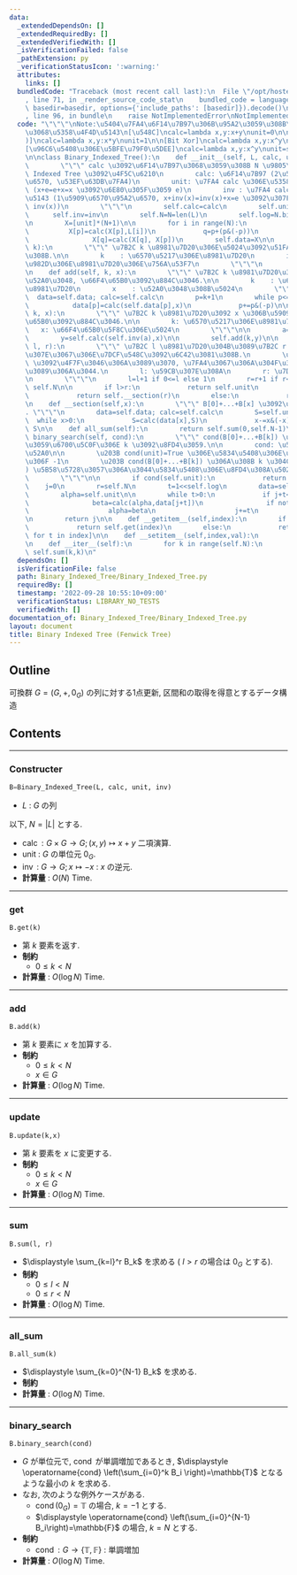 ```yaml
---
data:
  _extendedDependsOn: []
  _extendedRequiredBy: []
  _extendedVerifiedWith: []
  _isVerificationFailed: false
  _pathExtension: py
  _verificationStatusIcon: ':warning:'
  attributes:
    links: []
  bundledCode: "Traceback (most recent call last):\n  File \"/opt/hostedtoolcache/Python/3.10.7/x64/lib/python3.10/site-packages/onlinejudge_verify/documentation/build.py\"\
    , line 71, in _render_source_code_stat\n    bundled_code = language.bundle(stat.path,\
    \ basedir=basedir, options={'include_paths': [basedir]}).decode()\n  File \"/opt/hostedtoolcache/Python/3.10.7/x64/lib/python3.10/site-packages/onlinejudge_verify/languages/python.py\"\
    , line 96, in bundle\n    raise NotImplementedError\nNotImplementedError\n"
  code: "\"\"\"\nNote:\u5404\u7FA4\u6F14\u7B97\u306B\u95A2\u3059\u308B\u95A2\u6570\
    \u3068\u5358\u4F4D\u5143\n[\u548C]\ncalc=lambda x,y:x+y\nunit=0\n\n[\u7A4D (\u7FA4\
    )]\ncalc=lambda x,y:x*y\nunit=1\n\n[Bit Xor]\ncalc=lambda x,y:x^y\nunit=0\n\n\
    [\u96C6\u5408\u306E\u5BFE\u79F0\u5DEE]\ncalc=lambda x,y:x^y\nunit=set()\n\"\"\"\
    \n\nclass Binary_Indexed_Tree():\n    def __init__(self, L, calc, unit, inv):\n\
    \        \"\"\" calc \u3092\u6F14\u7B97\u3068\u3059\u308B N \u9805\u306E Binary\
    \ Indexed Tree \u3092\u4F5C\u6210\n        calc: \u6F14\u7B97 (2\u5909\u6570\u95A2\
    \u6570, \u53EF\u63DB\u7FA4)\n        unit: \u7FA4 calc \u306E\u5358\u4F4D\u5143\
    \ (x+e=e+x=x \u3092\u6E80\u305F\u3059 e)\n        inv : \u7FA4 calc \u306E\u9006\
    \u5143 (1\u5909\u6570\u95A2\u6570, x+inv(x)=inv(x)+x=e \u3092\u307F\u305F\u3059\
    \ inv(x))\n        \"\"\"\n        self.calc=calc\n        self.unit=unit\n  \
    \      self.inv=inv\n        self.N=N=len(L)\n        self.log=N.bit_length()-1\n\
    \n        X=[unit]*(N+1)\n\n        for i in range(N):\n            p=i+1\n  \
    \          X[p]=calc(X[p],L[i])\n            q=p+(p&(-p))\n            if q<=N:\n\
    \                X[q]=calc(X[q], X[p])\n        self.data=X\n\n    def get(self,\
    \ k):\n        \"\"\" \u7B2C k \u8981\u7D20\u306E\u5024\u3092\u51FA\u529B\u3059\
    \u308B.\n\n        k    : \u6570\u5217\u306E\u8981\u7D20\n        index: \u5148\
    \u982D\u306E\u8981\u7D20\u306E\u756A\u53F7\n        \"\"\"\n        return self.sum(k,k)\n\
    \n    def add(self, k, x):\n        \"\"\" \u7B2C k \u8981\u7D20\u306B x \u3092\
    \u52A0\u3048, \u66F4\u65B0\u3092\u884C\u3046.\n\n        k    : \u6570\u5217\u306E\
    \u8981\u7D20\n        x    : \u52A0\u3048\u308B\u5024\n        \"\"\"\n      \
    \  data=self.data; calc=self.calc\n        p=k+1\n        while p<=self.N:\n \
    \           data[p]=calc(self.data[p],x)\n            p+=p&(-p)\n\n    def update(self,\
    \ k, x):\n        \"\"\" \u7B2C k \u8981\u7D20\u3092 x \u306B\u5909\u3048, \u66F4\
    \u65B0\u3092\u884C\u3046.\n\n        k: \u6570\u5217\u306E\u8981\u7D20\n     \
    \   x: \u66F4\u65B0\u5F8C\u306E\u5024\n        \"\"\"\n\n        a=self.get(k)\n\
    \        y=self.calc(self.inv(a),x)\n\n        self.add(k,y)\n\n    def sum(self,\
    \ l, r):\n        \"\"\" \u7B2C l \u8981\u7D20\u304B\u3089\u7B2C r \u8981\u7D20\
    \u307E\u3067\u306E\u7DCF\u548C\u3092\u6C42\u3081\u308B.\n        \u203B l != 0\
    \ \u3092\u4F7F\u3046\u306A\u3089\u3070, \u7FA4\u3067\u306A\u304F\u3066\u306F\u306A\
    \u3089\u306A\u3044.\n        l: \u59CB\u307E\u308A\n        r: \u7D42\u308F\u308A\
    \n        \"\"\"\n        l=l+1 if 0<=l else 1\n        r=r+1 if r<self.N else\
    \ self.N\n\n        if l>r:\n            return self.unit\n        elif l==1:\n\
    \            return self.__section(r)\n        else:\n            return self.calc(self.inv(self.__section(l-1)),self.__section(r))\n\
    \n    def __section(self,x):\n        \"\"\" B[0]+...+B[x] \u3092\u6C42\u3081\u308B\
    . \"\"\"\n        data=self.data; calc=self.calc\n        S=self.unit\n      \
    \  while x>0:\n            S=calc(data[x],S)\n            x-=x&(-x)\n        return\
    \ S\n\n    def all_sum(self):\n        return self.sum(0,self.N-1)\n\n    def\
    \ binary_search(self, cond):\n        \"\"\" cond(B[0]+...+B[k]) \u3092\u6E80\u305F\
    \u3059\u6700\u5C0F\u306E k \u3092\u8FD4\u3059.\n\n        cond: \u5358\u8ABF\u5897\
    \u52A0\n\n        \u203B cond(unit)=True \u306E\u5834\u5408\u306E\u8FD4\u308A\u5024\
    \u306F -1\n        \u203B cond(B[0]+...+B[k]) \u306A\u308B k \u304C (0<=k<N \u306B\
    ) \u5B58\u5728\u3057\u306A\u3044\u5834\u5408\u306E\u8FD4\u308A\u5024\u306F N\n\
    \        \"\"\"\n\n        if cond(self.unit):\n            return -1\n\n    \
    \    j=0\n        r=self.N\n        t=1<<self.log\n        data=self.data; calc=self.calc\n\
    \        alpha=self.unit\n\n        while t>0:\n            if j+t<=self.N:\n\
    \                beta=calc(alpha,data[j+t])\n                if not cond(beta):\n\
    \                    alpha=beta\n                    j+=t\n            t>>=1\n\
    \n        return j\n\n    def __getitem__(self,index):\n        if isinstance(index,int):\n\
    \            return self.get(index)\n        else:\n            return [self.get(t)\
    \ for t in index]\n\n    def __setitem__(self,index,val):\n        self.update(index,val)\n\
    \n    def __iter__(self):\n        for k in range(self.N):\n            yield\
    \ self.sum(k,k)\n"
  dependsOn: []
  isVerificationFile: false
  path: Binary_Indexed_Tree/Binary_Indexed_Tree.py
  requiredBy: []
  timestamp: '2022-09-28 10:55:10+09:00'
  verificationStatus: LIBRARY_NO_TESTS
  verifiedWith: []
documentation_of: Binary_Indexed_Tree/Binary_Indexed_Tree.py
layout: document
title: Binary Indexed Tree (Fenwick Tree)
---
```


## Outline

可換群 $G=(G, +, 0_G)$ の列に対する1点更新, 区間和の取得を得意とするデータ構造

## Contents

---

### Constructer

```Python
B=Binary_Indexed_Tree(L, calc, unit, inv)
```

- $L$ : $G$ の列

以下, $N=\left| L \right|$ とする.

- $\operatorname{calc} : G \times G \to G; (x,y) \mapsto x+y$ 二項演算.
- $\mathrm{unit}$ : $G$  の単位元 $0_G$.
- $\operatorname{inv}$ : $G \to G; x \mapsto -x$ : $x$ の逆元.
- **計算量** : $O(N)$ Time.

---

### get

```Pyhon
B.get(k)
```

- 第 $k$ 要素を返す.
- **制約**
  - $0 \leq k \lt N$
- **計算量** : $O(\log N)$ Time.

---

### add

```Pyhon
B.add(k)
```

- 第 $k$ 要素に $x$ を加算する.
- **制約**
  - $0 \leq k \lt N$
  - $x \in G$
- **計算量** : $O(\log N)$ Time.

---

### update

```Pyhon
B.update(k,x)
```

- 第 $k$ 要素を $x$ に変更する.
- **制約**
  - $0 \leq k \lt N$
  - $x \in G$
- **計算量** : $O(\log N)$ Time.

---

### sum

```Pyhon
B.sum(l, r)
```

- $\displaystyle \sum_{k=l}^r B_k$ を求める ( $l \gt r$ の場合は $0_G$ とする).
- **制約**
  - $0 \leq l \lt N$
  - $0 \leq r \lt N$
- **計算量** : $O(\log N)$ Time.

---

### all_sum

```Pyhon
B.all_sum(k)
```

- $\displaystyle \sum_{k=0}^{N-1} B_k$ を求める.
- **制約**
- **計算量** : $O(\log N)$ Time.

---

### binary_search

```Pyhon
B.binary_search(cond)
```

- $G$ が単位元で, $\operatorname{cond}$ が単調増加であるとき, $\displaystyle \operatorname{cond} \left(\sum_{i=0}^k B_i \right)=\mathbb{T}$ となるような最小の $k$ を求める.
- なお, 次のような例外ケースがある.
  - $\displaystyle \operatorname{cond} (0_G)=\mathbb{T}$ の場合, $k=-1$ とする.
  - $\displaystyle \operatorname{cond} \left(\sum_{i=0}^{N-1} B_i\right)=\mathbb{F}$ の場合, $k=N$ とする.
- **制約**
  - $\operatorname{cond}: G \to \{\mathbb{T}, \mathbb{F} \}$ : 単調増加
- **計算量** : $O(\log N)$ Time.

